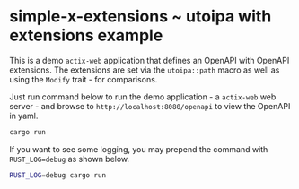 # simple-x-extensions ~ utoipa with extensions example

This is a demo `actix-web` application that defines an OpenAPI with OpenAPI extensions. The extensions are set via the `utoipa::path`
macro as well as using the `Modify` trait - for comparisons.

Just run command below to run the demo application - a `actix-web` web server - and browse to `http://localhost:8080/openapi` to view the OpenAPI in yaml.

```bash
cargo run
```

If you want to see some logging, you may prepend the command with `RUST_LOG=debug` as shown below.

```bash
RUST_LOG=debug cargo run
```
